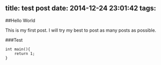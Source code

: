 title: test post
date: 2014-12-24 23:01:42
tags:
---

##Hello World

This is my first post. I will try my best to post as many posts as possible.

###Test
```
int main(){
	return 1;
}
```
